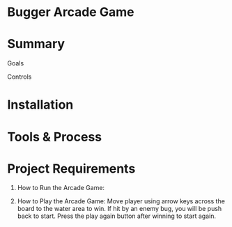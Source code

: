 Bugger Arcade Game
===============================

Summary
===============================

Goals

Controls

Installation
===============================

Tools & Process
===============================

Project Requirements
===============================


1. How to Run the Arcade Game:


2. How to Play the Arcade Game:
Move player using arrow keys across the board to the water area to win.
If hit by an enemy bug, you will be push back to start.
Press the play again button after winning to start again.
